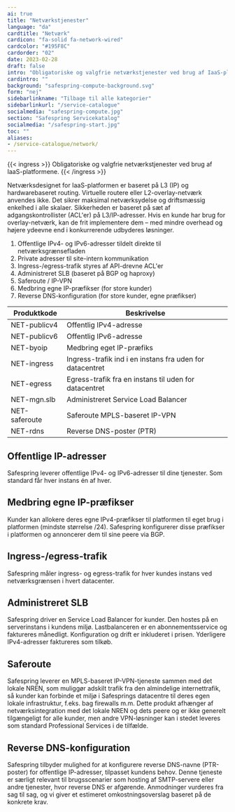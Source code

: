 ```yaml
---
ai: true
title: "Netværkstjenester"
language: "da"
cardtitle: "Netværk"
cardicon: "fa-solid fa-network-wired"
cardcolor: "#195F8C"
cardorder: "02"
date: 2023-02-28
draft: false
intro: "Obligatoriske og valgfrie netværkstjenester ved brug af IaaS-platforme."
cardintro: ""
background: "safespring-compute-background.svg"
form: "nej"
sidebarlinkname: "Tilbage til alle kategorier"
sidebarlinkurl: "/service-catalogue"
socialmedia: "safespring-compute.jpg"
section: "Safespring Servicekatalog"
socialmedia: "/safespring-start.jpg"
toc: ""
aliases:
- /service-catalogue/network/
---
```

{{< ingress >}}
Obligatoriske og valgfrie netværkstjenester ved brug af IaaS-platformene.
{{< /ingress >}}

Netværksdesignet for IaaS-platformen er baseret på L3 (IP) og hardwarebaseret routing. Virtuelle routere eller L2-overlay-netværk anvendes ikke. Det sikrer maksimal netværksydelse og driftsmæssig enkelhed i alle skalaer. Sikkerheden er baseret på sæt af adgangskontrollister (ACL'er) på L3/IP-adresser. Hvis en kunde har brug for overlay-netværk, kan de frit implementere dem – med mindre overhead og højere ydeevne end i konkurrerende udbyderes løsninger.

1. Offentlige IPv4- og IPv6-adresser tildelt direkte til netværksgrænsefladen
1. Private adresser til site-intern kommunikation
1. Ingress-/egress-trafik styres af API-drevne ACL'er
1. Administreret SLB (baseret på BGP og haproxy)
1. Saferoute / IP-VPN
1. Medbring egne IP-præfikser (for store kunder)
1. Reverse DNS-konfiguration (for store kunder, egne præfikser)

<table class="width100">
  <thead>
    <tr>
      <th>Produktkode</th>
      <th>Beskrivelse</th>
    </tr>
  </thead>
  <tbody>
    <tr>
      <td>NET-publicv4</td>
      <td>Offentlig IPv4-adresse</td>
    </tr>
    <tr>
      <td>NET-publicv6</td>
      <td>Offentlig IPv6-adresse</td>
    </tr>
    <tr>
      <td>NET-byoip</td>
      <td>Medbring eget IP-præfiks</td>
    </tr>
    <tr>
      <td>NET-ingress</td>
      <td>Ingress-trafik ind i en instans fra uden for datacentret</td>
    </tr>
    <tr>
      <td>NET-egress</td>
      <td>Egress-trafik fra en instans til uden for datacentret</td>
    </tr>
    <tr>
      <td>NET-mgn.slb</td>
      <td>Administreret Service Load Balancer</td>
    </tr>
    <tr>
      <td>NET-saferoute</td>
      <td>Saferoute MPLS-baseret IP-VPN</td>
    </tr>
    <tr>
      <td>NET-rdns</td>
      <td>Reverse DNS-poster (PTR)</td>
    </tr>
  </tbody>
</table>

## Offentlige IP-adresser

Safespring leverer offentlige IPv4- og IPv6-adresser til dine tjenester. Som standard får hver instans én af hver.

## Medbring egne IP-præfikser

Kunder kan allokere deres egne IPv4-præfikser til platformen til eget brug i platformen (mindste størrelse /24). Safespring konfigurerer disse præfikser i platformen og annoncerer dem til sine peere via BGP.

## Ingress-/egress-trafik

Safespring måler ingress- og egress-trafik for hver kundes instans ved netværksgrænsen i hvert datacenter.

## Administreret SLB

Safespring driver en Service Load Balancer for kunder. Den hostes på en serverinstans i kundens miljø. Lastbalanceren er en abonnementsservice og faktureres månedligt. Konfiguration og drift er inkluderet i prisen. Yderligere IPv4-adresser faktureres som tilkøb.

## Saferoute

Safespring leverer en MPLS-baseret IP-VPN-tjeneste sammen med det lokale NREN, som muliggør adskilt trafik fra den almindelige internettrafik, så kunder kan forbinde et miljø i Safesprings datacentre til deres egen lokale infrastruktur, f.eks. bag firewalls m.m. Dette produkt afhænger af netværksintegration med det lokale NREN og dets peere og er ikke generelt tilgængeligt for alle kunder, men andre VPN-løsninger kan i stedet leveres som standard Professional Services i de tilfælde.

## Reverse DNS-konfiguration

Safespring tilbyder mulighed for at konfigurere reverse DNS-navne (PTR-poster) for offentlige IP-adresser, tilpasset kundens behov. Denne tjeneste er særligt relevant til brugsscenarier som hosting af SMTP-servere eller andre tjenester, hvor reverse DNS er afgørende. Anmodninger vurderes fra sag til sag, og vi giver et estimeret omkostningsoverslag baseret på de konkrete krav.